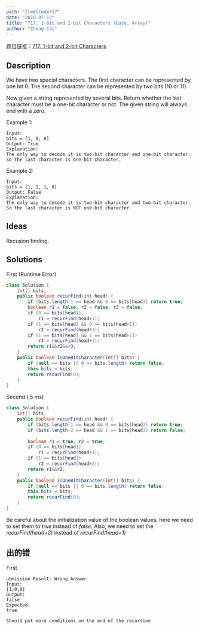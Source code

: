 ```yaml
---
path: "/leetCode717"
date: "2018-07-13"
title: "717. 1-bit and 2-bit Characters (Easy, Array)"
author: "Cheng Cai"
---
```


题目链接：[717. 1-bit and 2-bit Characters](https://leetcode.com/problems/1-bit-and-2-bit-characters/description/)

## Description
We have two special characters. The first character can be represented by one bit 0. The second character can be represented by two bits (10 or 11).

Now given a string represented by several bits. Return whether the last character must be a one-bit character or not. The given string will always end with a zero.

Example 1:
```
Input: 
bits = [1, 0, 0]
Output: True
Explanation: 
The only way to decode it is two-bit character and one-bit character. So the last character is one-bit character.
```
Example 2:
```
Input: 
bits = [1, 1, 1, 0]
Output: False
Explanation: 
The only way to decode it is two-bit character and two-bit character. So the last character is NOT one-bit character.
```

## Ideas
Recusion finding.

## Solutions
First (Runtime Error)
```java
class Solution {
    int[] bits;
    public boolean recurFind(int head) {
        if (bits.length-1 == head && 0 == bits[head]) return true;
        boolean r1 = false, r2 = false, r3 = false;
        if (0 == bits[head])
            r1 = recurFind(head+1);
        if (1 == bits[head] && 0 == bits[head+1])
            r2 = recurFind(head+1);
        if (1 == bits[head] && 1 == bits[head+1])
            r3 = recurFind(head+1);
        return r1&&r2&&r3;
    }
    public boolean isOneBitCharacter(int[] bits) {
        if (null == bits || 0 == bits.length) return false;
        this.bits = bits;
        return recurFind(0);
    }
}
```
Second ( 5 ms)
```java
class Solution {
    int[] bits;
    public boolean recurFind(int head) {
        if (bits.length-1 == head && 0 == bits[head]) return true;
        if (bits.length-2 == head && 1 == bits[head]) return false;
        
        boolean r1 = true, r2 = true;
        if (0 == bits[head])
            r1 = recurFind(head+1);
        if (1 == bits[head])
            r2 = recurFind(head+2);
        return r1&&r2;
    }
    public boolean isOneBitCharacter(int[] bits) {
        if (null == bits || 0 == bits.length) return false;
        this.bits = bits;
        return recurFind(0);
    }
}
```
Be careful about the initialization value of the boolean values, here we need to set them to _true_ instead of _false_. Also, we need to set the _recurFind(head+2)_ instead of _recurFind(head+1)_
## 出的错
First
```
ubmission Result: Wrong Answer 
Input:
[1,0,0]
Output:
false
Expected:
true

Should put more conditions on the end of the recursion
```